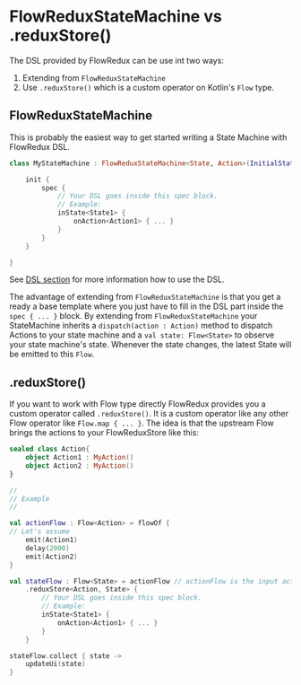 # FlowReduxStateMachine vs .reduxStore()

The DSL provided by FlowRedux can be use int two ways:

1. Extending from `FlowReduxStateMachine`
2. Use `.reduxStore()` which is a custom operator on Kotlin's `Flow` type.

## FlowReduxStateMachine
This is probably the easiest way to get started writing a State Machine with FlowRedux DSL.

```kotlin
class MyStateMachine : FlowReduxStateMachine<State, Action>(InitialState){

    init {
        spec {
            // Your DSL goes inside this spec block.
            // Example:
            inState<State1> {
                onAction<Action1> { ... }
            }
        }
    }

}
```

See [DSL section](dsl.md) for more information how to use the DSL.

The advantage of extending from `FlowReduxStateMachine` is that you get a ready a base template
where you just have to fill in the DSL part inside the `spec { ... }` block.
By extending from `FlowReduxStateMachine` your StateMachine inherits a `dispatch(action : Action)`
method to dispatch Actions to your state machine and a `val state: Flow<State>` to observe your
state machine's state.
Whenever the state changes, the latest State will be emitted to this `Flow`.

## .reduxStore()

If you want to work with Flow type directly FlowRedux provides you a custom operator called
`.reduxStore()`.
It is a custom operator like any other Flow operator like `Flow.map { ... }`.
The idea is that the upstream Flow brings the actions to your FlowReduxStore like this:

```kotlin
sealed class Action{
    object Action1 : MyAction()
    object Action2 : MyAction()
}

//
// Example
//

val actionFlow : Flow<Action> = flowOf {
// Let's assume
    emit(Action1)
    delay(2000)
    emit(Action2)
}

val stateFlow : Flow<State> = actionFlow // actionFlow is the input actions to the state machine
    .reduxStore<Action, State> {
        // Your DSL goes inside this spec block.
        // Example:
        inState<State1> {
            onAction<Action1> { ... }
        }
    }

stateFlow.collect { state ->
    updateUi(state)
}
```



